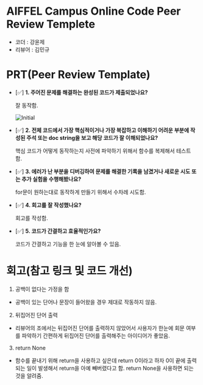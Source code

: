 # AIFFEL Campus Online Code Peer Review Templete
- 코더 : 강윤제
- 리뷰어 : 김민규


# PRT(Peer Review Template)
- [✅]  **1. 주어진 문제를 해결하는 완성된 코드가 제출되었나요?**
  
   잘 동작함.

  ![Initial]("Python/Py01/1.png")
    
- [✅]  **2. 전체 코드에서 가장 핵심적이거나 가장 복잡하고 이해하기 어려운 부분에 작성된 
주석 또는 doc string을 보고 해당 코드가 잘 이해되었나요?**

    핵심 코드가 어떻게 동작하는지 사전에 파악하기 위해서 함수를 복제해서 테스트 함. 
        
- [✅]  **3. 에러가 난 부분을 디버깅하여 문제를 해결한 기록을 남겼거나
새로운 시도 또는 추가 실험을 수행해봤나요?**

   for문이 원하는대로 동작하게 만들기 위해서 수차례 시도함.
        
- [✅]  **4. 회고를 잘 작성했나요?**
  
   회고를 작성함.
        
- [✅]  **5. 코드가 간결하고 효율적인가요?**
  
   코드가 간결하고 기능을 한 눈에 알아볼 수 있음.


# 회고(참고 링크 및 코드 개선)

1. 공백이 없다는 가정을 함
- 공백이 있는 단어나 문장이 들어왔을 경우 제대로 작동하지 않음.
2. 뒤집어진 단어 출력
- 리뷰어의 조에서는 뒤집어진 단어를 출력하지 않았어서 사용자가 한눈에 회문 여부를 파악하기 간편하게 뒤집어진 단어를 출력해주는 아이디어가 좋았음.
3. return None
- 함수를 끝내기 위해 return을 사용하고 싶은데 return 0이라고 하자 0이 끝에 출력되는 일이 발생해서 return을 아예 빼버렸다고 함. return None을 사용하면 되는 것을 알려줌.

